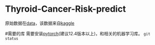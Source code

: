 # Thyroid-Cancer-Risk-predict
原始数据在[data](https://github.com/Yewan-zhu/Thyroid-Cancer-Risk-predict/tree/main/data)，该数据来自[kaggle](https://www.kaggle.com/datasets/ankushpanday1/thyroid-cancer-risk-prediction-dataset)

#需要的库
需要安装[pytorch](https://pytorch.org/)(建议12.4版本以上)，和相关的机器学习库。
`git status`
